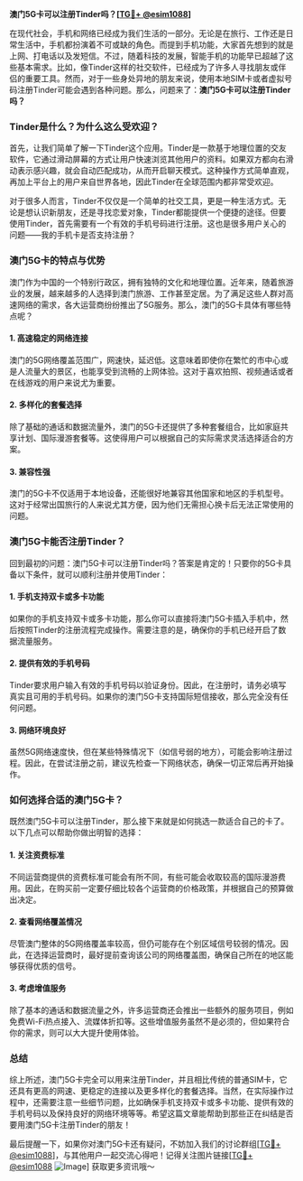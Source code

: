 **澳门5G卡可以注册Tinder吗？[[TG💪+ @esim1088](https://t.me/s/esim1088)]**

在现代社会，手机和网络已经成为我们生活的一部分。无论是在旅行、工作还是日常生活中，手机都扮演着不可或缺的角色。而提到手机功能，大家首先想到的就是上网、打电话以及发短信。不过，随着科技的发展，智能手机的功能早已超越了这些基本需求。比如，像Tinder这样的社交软件，已经成为了许多人寻找朋友或伴侣的重要工具。然而，对于一些身处异地的朋友来说，使用本地SIM卡或者虚拟号码注册Tinder可能会遇到各种问题。那么，问题来了：**澳门5G卡可以注册Tinder吗？**

### Tinder是什么？为什么这么受欢迎？

首先，让我们简单了解一下Tinder这个应用。Tinder是一款基于地理位置的交友软件，它通过滑动屏幕的方式让用户快速浏览其他用户的资料。如果双方都向右滑动表示感兴趣，就会自动匹配成功，从而开启聊天模式。这种操作方式简单直观，再加上平台上的用户来自世界各地，因此Tinder在全球范围内都非常受欢迎。

对于很多人而言，Tinder不仅仅是一个简单的社交工具，更是一种生活方式。无论是想认识新朋友，还是寻找恋爱对象，Tinder都能提供一个便捷的途径。但要使用Tinder，首先需要有一个有效的手机号码进行注册。这也是很多用户关心的问题——我的手机卡是否支持注册？

### 澳门5G卡的特点与优势

澳门作为中国的一个特别行政区，拥有独特的文化和地理位置。近年来，随着旅游业的发展，越来越多的人选择到澳门旅游、工作甚至定居。为了满足这些人群对高速网络的需求，各大运营商纷纷推出了5G服务。那么，澳门的5G卡具体有哪些特点呢？

#### 1. 高速稳定的网络连接
澳门的5G网络覆盖范围广，网速快，延迟低。这意味着即使你在繁忙的市中心或是人流量大的景区，也能享受到流畅的上网体验。这对于喜欢拍照、视频通话或者在线游戏的用户来说尤为重要。

#### 2. 多样化的套餐选择
除了基础的通话和数据流量外，澳门的5G卡还提供了多种套餐组合，比如家庭共享计划、国际漫游套餐等。这使得用户可以根据自己的实际需求灵活选择适合的方案。

#### 3. 兼容性强
澳门的5G卡不仅适用于本地设备，还能很好地兼容其他国家和地区的手机型号。这对于经常出国旅行的人来说尤其方便，因为他们无需担心换卡后无法正常使用的问题。

### 澳门5G卡能否注册Tinder？

回到最初的问题：澳门5G卡可以注册Tinder吗？答案是肯定的！只要你的5G卡具备以下条件，就可以顺利注册并使用Tinder：

#### 1. 手机支持双卡或多卡功能
如果你的手机支持双卡或多卡功能，那么你可以直接将澳门5G卡插入手机中，然后按照Tinder的注册流程完成操作。需要注意的是，确保你的手机已经开启了数据流量服务。

#### 2. 提供有效的手机号码
Tinder要求用户输入有效的手机号码以验证身份。因此，在注册时，请务必填写真实且可用的手机号码。如果你的澳门5G卡支持国际短信接收，那么完全没有任何问题。

#### 3. 网络环境良好
虽然5G网络速度快，但在某些特殊情况下（如信号弱的地方），可能会影响注册过程。因此，在尝试注册之前，建议先检查一下网络状态，确保一切正常后再开始操作。

### 如何选择合适的澳门5G卡？

既然澳门5G卡可以注册Tinder，那么接下来就是如何挑选一款适合自己的卡了。以下几点可以帮助你做出明智的选择：

#### 1. 关注资费标准
不同运营商提供的资费标准可能会有所不同，有些可能会收取较高的国际漫游费用。因此，在购买前一定要仔细比较各个运营商的价格政策，并根据自己的预算做出决定。

#### 2. 查看网络覆盖情况
尽管澳门整体的5G网络覆盖率较高，但仍可能存在个别区域信号较弱的情况。因此，在选择运营商时，最好提前查询该公司的网络覆盖图，确保自己所在的地区能够获得优质的信号。

#### 3. 考虑增值服务
除了基本的通话和数据流量之外，许多运营商还会推出一些额外的服务项目，例如免费Wi-Fi热点接入、流媒体折扣等。这些增值服务虽然不是必须的，但如果符合你的需求，则可以大大提升使用体验。

### 总结

综上所述，澳门5G卡完全可以用来注册Tinder，并且相比传统的普通SIM卡，它还具有更高的网速、更稳定的连接以及更多样化的套餐选择。当然，在实际操作过程中，还需要注意一些细节问题，比如确保手机支持双卡或多卡功能、提供有效的手机号码以及保持良好的网络环境等等。希望这篇文章能帮助到那些正在纠结是否要用澳门5G卡注册Tinder的朋友！

最后提醒一下，如果你对澳门5G卡还有疑问，不妨加入我们的讨论群组[[TG💪+ @esim1088](https://t.me/s/esim1088)]，与其他用户一起交流心得吧！记得关注图片链接[[TG💪+ @esim1088](https://t.me/s/esim1088) ![Image](https://i.postimg.cc/4NQfJmqS/Snipaste-2025-05-13-00-14-12.png)] 获取更多资讯哦～